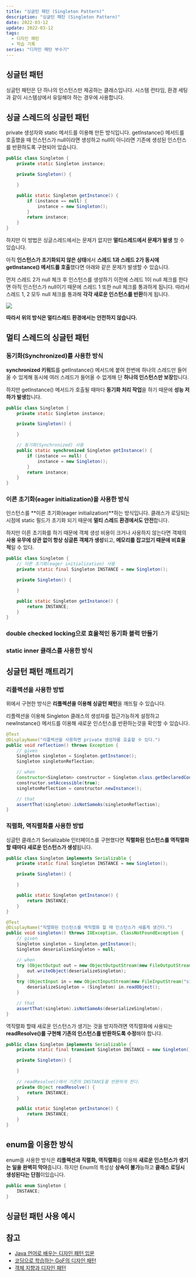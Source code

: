 ```yaml
---
title: "싱글턴 패턴 (Singleton Pattern)"
description: "싱글턴 패턴 (Singleton Pattern)"
date: 2022-03-12
update: 2022-03-12
tags:
  - 디자인 패턴
  - 학습 기록
series: "디자인 패턴 부수기"
---
```


## 싱글턴 패턴
싱글턴 패턴은 단 하나의 인스턴스만 제공하는 클래스입니다. 
시스템 런타임, 환경 세팅과 같이 시스템상에서 유일해야 하는 경우에 사용합니다.


## 싱글 스레드의 싱글턴 패턴
private 생성자와 static 메서드를 이용해 만든 방식입니다. getInstance() 메서드를 호출했을 때 인스턴스가 null이라면 생성하고 null이 아니라면 기존에 생성된 인스턴스를 반환하도록 구현되어 있습니다.

```java
public class Singleton {
    private static Singleton instance;

    private Singleton() {

    }

    public static Singleton getInstance() {
        if (instance == null) {
            instance = new Singleton();
        }
        return instance;
    }
}
```

하지만 이 방법은 싱글스레드에서는 문제가 없지만 **멀티스레드에서 문제가 발생** 할 수 있습니다.

아직 **인스턴스가 초기화되지 않은 상태**에서 **스레드 1과 스레드 2가 동시에 getInstance() 메서드를 호출**했다면 아래와 같은 문제가 발생할 수 있습니다.

먼저 스레드 2가 null 체크 후 인스턴스를 생성하기 이전에 스레드 1이 null 체크를 한다면 아직 인스턴스가 null이기 때문에 스레드 1 또한 null 체크를 통과하게 됩니다. 따라서 스레드 1, 2 모두 null 체크를 통과해 **각각 새로운 인스턴스를 반환**하게 됩니다.

![](images/img1.jpg)

**따라서 위의 방식은 멀티스레드 환경에서는 안전하지 않습니다.**


## 멀티 스레드의 싱글턴 패턴

### 동기화(Synchronized)를 사용한 방식
**synchronized 키워드**를 getInstance() 메서드에 붙여 한번에 하나의 스레드만 들어올 수 있게해 동시에 여러 스레드가 들어올 수 없게해 단 **하나의 인스턴스만 보장**합니다. 

하지만 getInstance() 메서드가 호출될 때마다 **동기화 처리 작업**을 하기 때문에 **성능 저하가 발생**합니다.

```java
public class Singleton {
    private static Singleton instance;

    private Singleton() {

    }

    // 동기화(Synchronized) 사용
    public static synchronized Singleton getInstance() { 
        if (instance == null) {
            instance = new Singleton();
        }
        return instance;
    }
}
```

### 이른 초기화(eager initialization)을 사용한 방식
인스턴스를 **이른 초기화(eager initialization)**하는 방식입니다. 클래스가 로딩되는 시점에 static 필드가 초기화 되기 때문에 **멀티 스레드 환경에서도 안전**합니다.

하지만 이른 초기화를 하기 때문에 객체 생성 비용이 크거나 사용하지 않는다면 객체의 **사용 유무에 상관 없이 항상 싱글톤 객체가 생성**되고, **메모리를 잡고있기 때문에 비효율적**일 수 있다.

```java
public class Singleton {
    // 이른 초기화(eager initialization) 사용
    private static final Singleton INSTANCE = new Singleton();

    private Singleton() {

    }

    public static Singleton getInstance() {
        return INSTANCE;
    }
}
```

### double checked locking으로 효율적인 동기화 블럭 만들기


### static inner 클래스를 사용한 방식


## 싱글턴 패턴 깨트리기

### 리플렉션을 사용한 방법
위에서 구현한 방식은 **리플렉션을 이용해 싱글턴 패턴**을 깨뜨릴 수 있습니다.

리플렉션을 이용해 Singleton 클래스의 생성자를 접근가능하게 설정하고 newInstance() 메서드를 이용해 새로운 인스턴스를 반환하는것을 확인할 수 있습니다.

```java
@Test
@DisplayName("리플렉션을 사용하면 private 생성자를 호출할 수 있다.")
public void reflection() throws Exception {
    // given
    Singleton singleton = Singleton.getInstance();
    Singleton singletonReflection;

    // when
    Constructor<Singleton> constructor = Singleton.class.getDeclaredConstructor();
    constructor.setAccessible(true);
    singletonReflection = constructor.newInstance();

    // that
    assertThat(singleton).isNotSameAs(singletonReflection);
}
```

### 직렬화, 역직렬화를 사용한 방법

싱글턴 클래스가 Serializable 인터페이스를 구현했다면 **직렬화된 인스턴스를 역직렬화할 때마다 새로운 인스턴스가 생성**됩니다.

```java
public class Singleton implements Serializable {
    private static final Singleton INSTANCE = new Singleton();

    private Singleton() {

    }

    public static Singleton getInstance() {
        return INSTANCE;
    }
}
```

```java
@Test
@DisplayName("직렬화된 인스턴스를 역직렬화 할 때 인스턴스가 새롭게 생긴다.")
public void singleton() throws IOException, ClassNotFoundException {
    // given
    Singleton singleton = Singleton.getInstance();
    Singleton deserializeSingleton = null;

    // when
    try (ObjectOutput out = new ObjectOutputStream(new FileOutputStream("sigleton.obj"))) {
        out.writeObject(deserializeSingleton);
    }
    try (ObjectInput in = new ObjectInputStream(new FileInputStream("sigleton.obj"))) {
        deserializeSingleton = (Singleton) in.readObject();
    }

    // that
    assertThat(singleton).isNotSameAs(deserializeSingleton);
}
```

역직렬화 할때 새로운 인스턴스가 생기는 것을 방지하려면 역직렬화에 사용되는 **readResolve()를 구현해 기존의 인스턴스를 반환하도록 수정**해야 합니다.

```java
public class Singleton implements Serializable {
    private static final transient Singleton INSTANCE = new Singleton();

    private Singleton() {

    }
    
    // readResolve()에서 기존의 INSTANCE를 반환하게 한다.
    private Object readResolve() {
        return INSTANCE;
    }

    public static Singleton getInstance() {
        return INSTANCE;
    }
}
```

## enum을 이용한 방식

enum을 사용한 방식은 **리플렉션과 직렬화, 역직렬화**를 이용해 **새로운 인스턴스가 생기는 일을 완벽히 막아**줍니다. 하지만 Enum의 특성상 **상속이 불가**능하고 **클래스 로딩시 생성된다는 단점**이있습니다.

```java
public enum Singleton {
    INSTANCE;
}
```

## 싱글턴 패턴 사용 예시

## 참고
* [Java 언어로 배우는 디자인 패턴 입문](https://www.aladin.co.kr/shop/wproduct.aspx?ItemId=2104376)
* [코딩으로 학습하는 GoF의 디자인 패턴](https://www.inflearn.com/course/%EB%94%94%EC%9E%90%EC%9D%B8-%ED%8C%A8%ED%84%B4)
* [객체 지향과 디자인 패턴 ](https://www.aladin.co.kr/shop/wproduct.aspx?ItemId=28301535)